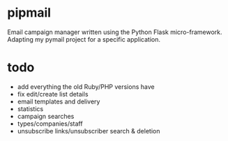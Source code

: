 pipmail
=======

Email campaign manager written using the Python Flask micro-framework.  Adapting my pymail project for a specific application.

todo
=======
- add everything the old Ruby/PHP versions have
- fix edit/create list details
- email templates and delivery
- statistics
- campaign searches
- types/companies/staff
- unsubscribe links/unsubscriber search & deletion
